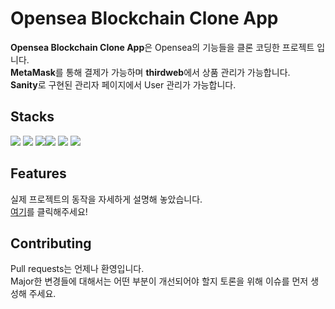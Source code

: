 # Opensea Blockchain Clone App

**Opensea Blockchain Clone App**은 Opensea의 기능들을 클론 코딩한 프로젝트 입니다.  
**MetaMask**를 통해 결제가 가능하며 **thirdweb**에서 상품 관리가 가능합니다.  
**Sanity**로 구현된 관리자 페이지에서 User 관리가 가능합니다.

## Stacks

<img src="https://img.shields.io/badge/Vercel-000000?style=flat-square&logo=Vercel&logoColor=white"/>&nbsp;<img src="https://img.shields.io/badge/Next.js-000000?style=flat-square&logo=Next.js&logoColor=white"/>&nbsp;<img src="https://img.shields.io/badge/Typescript-3178C6?style=flat-square&logo=TypeScript&logoColor=white"/><img src="https://img.shields.io/badge/Thirdweb-000000?style=flat-square&logo=&logoColor=white"/>&nbsp;<img src="https://img.shields.io/badge/Sanity-000000?style=flat-square&logo=&logoColor=white"/>&nbsp;<img src="https://img.shields.io/badge/MetaMask-000000?style=flat-square&logo=&logoColor=white"/>&nbsp;

## Features

실제 프로젝트의 동작을 자세하게 설명해 놓았습니다.  
[여기](https://spicy-damselfly-bd9.notion.site/Opensea-Blockchain-Clone-App-b82c1a3d407843fba4448bbb949cce59)를 클릭해주세요!

## Contributing

Pull requests는 언제나 환영입니다.  
Major한 변경들에 대해서는 어떤 부분이 개선되어야 할지 토론을 위해 이슈를 먼저 생성해 주세요.
